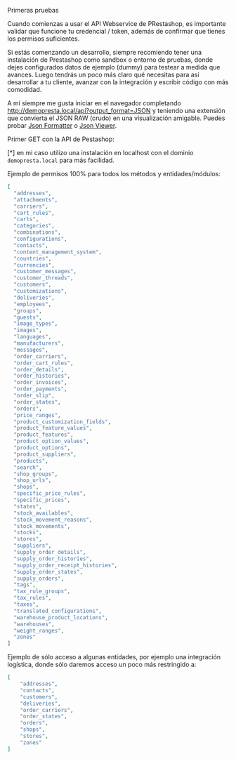 Primeras pruebas

Cuando comienzas a usar el API Webservice de PRestashop, es importante validar que funcione tu credencial / token, además de confirmar que tienes los permisos suficientes.

Si estás comenzando un desarrollo, siempre recomiendo tener una instalación de Prestashop como sandbox o entorno de pruebas, donde dejes configurados datos de ejemplo (dummy) para testear a medida que avances. Luego tendrás un poco más claro qué necesitas para así desarrollar a tu cliente, avanzar con la integración y escribir código con más comodidad.

A mí siempre me gusta iniciar en el navegador completando http://demopresta.local/api?output_format=JSON y teniendo una extensión que convierta el JSON RAW (crudo) en una visualización amigable. Puedes probar [Json Formatter](https://chrome.google.com/webstore/detail/json-formatter/bcjindcccaagfpapjjmafapmmgkkhgoa) o [Json Viewer](https://chrome.google.com/webstore/detail/json-viewer/gbmdgpbipfallnflgajpaliibnhdgobh).

Primer GET con la API de Pestashop:

[*] en mi caso utilizo una instalación en localhost con el dominio `demopresta.local` para más facilidad.

Ejemplo de permisos 100% para todos los métodos y entidades/módulos:

```json
[
  "addresses",
  "attachments",
  "carriers",
  "cart_rules",
  "carts",
  "categories",
  "combinations",
  "configurations",
  "contacts",
  "content_management_system",
  "countries",
  "currencies",
  "customer_messages",
  "customer_threads",
  "customers",
  "customizations",
  "deliveries",
  "employees",
  "groups",
  "guests",
  "image_types",
  "images",
  "languages",
  "manufacturers",
  "messages",
  "order_carriers",
  "order_cart_rules",
  "order_details",
  "order_histories",
  "order_invoices",
  "order_payments",
  "order_slip",
  "order_states",
  "orders",
  "price_ranges",
  "product_customization_fields",
  "product_feature_values",
  "product_features",
  "product_option_values",
  "product_options",
  "product_suppliers",
  "products",
  "search",
  "shop_groups",
  "shop_urls",
  "shops",
  "specific_price_rules",
  "specific_prices",
  "states",
  "stock_availables",
  "stock_movement_reasons",
  "stock_movements",
  "stocks",
  "stores",
  "suppliers",
  "supply_order_details",
  "supply_order_histories",
  "supply_order_receipt_histories",
  "supply_order_states",
  "supply_orders",
  "tags",
  "tax_rule_groups",
  "tax_rules",
  "taxes",
  "translated_configurations",
  "warehouse_product_locations",
  "warehouses",
  "weight_ranges",
  "zones"
]
```

Ejemplo de sólo acceso a algunas entidades, por ejemplo una integración logística, donde sólo daremos acceso un poco más restringido a:

```json
[
    "addresses",
    "contacts",
    "customers",
    "deliveries",
    "order_carriers",
    "order_states",
    "orders",
    "shops",
    "stores",
    "zones"
]
```